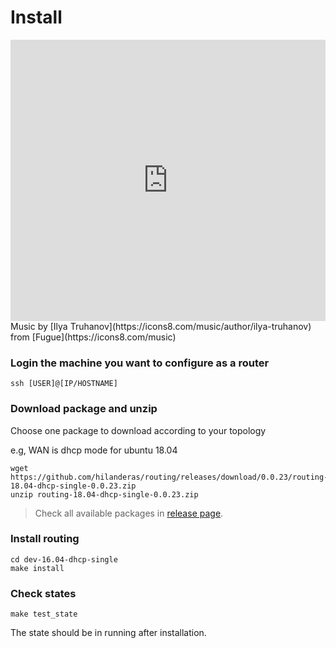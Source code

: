 # Install
<iframe frameborder="0" width="100%" height="450" src="https://www.dailymotion.com/embed/video/x74rhrs" allowfullscreen allow="autoplay"></iframe>
Music by [Ilya Truhanov](https://icons8.com/music/author/ilya-truhanov) from [Fugue](https://icons8.com/music)

### Login the machine you want to configure as a router
``` 
ssh [USER]@[IP/HOSTNAME]
```

### Download package and unzip
Choose one package to download according to your topology

e.g, WAN is dhcp mode for ubuntu 18.04
``` 
wget https://github.com/hilanderas/routing/releases/download/0.0.23/routing-18.04-dhcp-single-0.0.23.zip
unzip routing-18.04-dhcp-single-0.0.23.zip
```

> Check all available packages in [release page](https://github.com/elespejo/routing/releases).

### Install routing
``` 
cd dev-16.04-dhcp-single
make install
```


### Check states
``` 
make test_state
```

The state should be in running after installation.
